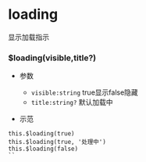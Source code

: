
# loading

显示加载指示

### $loading(visible,title?)

-  参数
   -  `visible:string` true显示false隐藏
   -  `title:string?` 默认加载中


- 示范

```
this.$loading(true)
this.$loading(true, '处理中')
this.$loading(false)
``